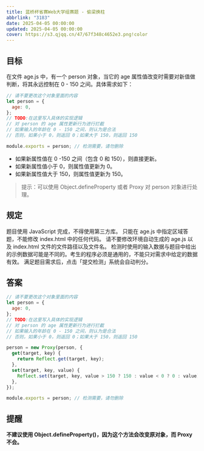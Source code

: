 ```yaml
---
title: 蓝桥杯省赛Web大学组赛题 - 偷梁换柱
abbrlink: "3183"
date: 2025-04-05 00:00:00
updated: 2025-04-05 00:00:00
cover: https://s3.qjqq.cn/47/67f348c4652e3.png!color
---
```


## 目标

在文件 age.js 中，有一个 person 对象，当它的 age 属性值改变时需要对新值做判断，将其永远控制在 0 - 150 之间。具体需求如下：

```js age.js
// 请不要更改这个对象里面的内容
let person = {
  age: 0,
};
// TODO:在这里写入具体的实现逻辑
// 对 person 的 age 属性更新行为进行拦截
// 如果输入的年龄在 0 - 150 之间，则认为是合法
// 否则，如果小于 0，则返回 0；如果大于 150，则返回 150

module.exports = person; // 检测需要，请勿删除
```

- 如果新属性值在 0 -150 之间（包含 0 和 150），则直接更新。
- 如果新属性值小于 0，则属性值更新为 0。
- 如果新属性值大于 150，则属性值更新为 150。

> 提示：可以使用 Object.defineProperty 或者 Proxy 对 person 对象进行处理。

## 规定

题目使用 JavaScript 完成，不得使用第三方库。
只能在 age.js 中指定区域答题，不能修改 index.html 中的任何代码。
请不要修改环境自动生成的 age.js 以及 index.html 文件的文件路径以及文件名。
检测时使用的输入数据与题目中给出的示例数据可能是不同的。考生的程序必须是通用的，不能只对需求中给定的数据有效。
满足题目需求后，点击「提交检测」系统会自动判分。

## 答案

```js
// 请不要更改这个对象里面的内容
let person = {
  age: 0,
};
// TODO:在这里写入具体的实现逻辑
// 对 person 的 age 属性更新行为进行拦截
// 如果输入的年龄在 0 - 150 之间，则认为是合法
// 否则，如果小于 0，则返回 0；如果大于 150，则返回 150

person = new Proxy(person, {
  get(target, key) {
    return Reflect.get(target, key);
  },
  set(target, key, value) {
    Reflect.set(target, key, value > 150 ? 150 : value < 0 ? 0 : value);
  },
});

module.exports = person; // 检测需要，请勿删除
```

## 提醒

**不建议使用 Object.defineProperty()，因为这个方法会改变原对象，而 Proxy 不会。**

